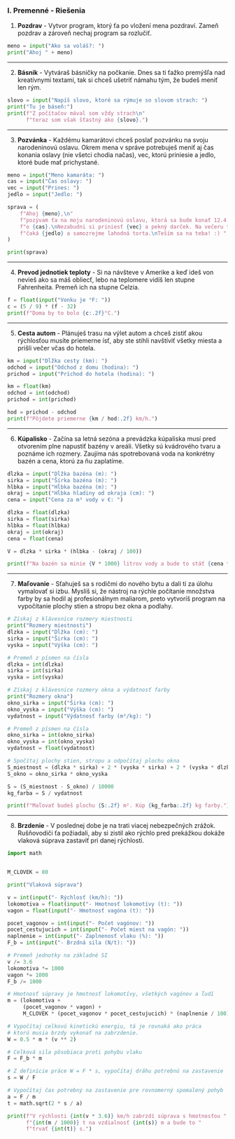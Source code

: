 ### I. Premenné - Riešenia



1. **Pozdrav** - Vytvor program, ktorý ťa po vložení mena pozdraví.  Zameň pozdrav a zároveň nechaj program sa rozlučiť. 

```python
meno = input("Ako sa voláš?: ")
print("Ahoj " + meno)
```

---

2. **Básnik** - Vytváraš básničky na počkanie. Dnes sa ti ťažko premýšľa nad kreatívnymi textami, tak si chceš ušetriť námahu tým, že budeš meniť len rým.


```python
slovo = input("Napíš slovo, ktoré sa rýmuje so slovom strach: ")
print("Tu je báseň:")
print(f"Z počítačov mával som vždy strach\n"
      f"teraz som však šťastný ako {slovo}.")
```

---

3. **Pozvánka** - Každému kamarátovi chceš poslať pozvánku na svoju narodeninovú oslavu. Okrem mena v správe potrebuješ meniť aj čas konania oslavy (nie všetci chodia načas), vec, ktorú priniesie a jedlo, ktoré bude mať prichystané.


```python
meno = input("Meno kamaráta: ")
cas = input("Čas oslavy: ")
vec = input("Prines: ")
jedlo = input("Jedlo: ")

sprava = (
    f"Ahoj {meno},\n"
    f"pozývam ťa na moju narodeninovú oslavu, ktorá sa bude konať 12.4. "
    f"o {cas}.\nNezabudni si priniesť {vec} a pekný darček. Na večeru ťa "
    f"čaká {jedlo} a samozrejme lahodná torta.\nTeším sa na teba! :) "
)

print(sprava)
```

---


4. **Prevod jednotiek teploty** - Si na návšteve v Amerike a keď ideš von nevieš ako sa máš obliecť, lebo na teplomere vidíš len stupne Fahrenheita. Premeň ich na stupne Celzia.


```python
f = float(input("Vonku je °F: "))
c = (5 / 9) * (f - 32)
print(f"Doma by to bolo {c:.2f}°C.")
```

---

5. **Cesta autom** - Plánuješ trasu na výlet autom a chceš zistiť akou rýchlosťou musíte priemerne ísť, aby ste stihli navštíviť všetky miesta a prišli večer včas do hotela.


```python
km = input("Dĺžka cesty (km): ")
odchod = input("Odchod z domu (hodina): ")
prichod = input("Príchod do hotela (hodina): ")

km = float(km)
odchod = int(odchod)
prichod = int(prichod)

hod = prichod - odchod
print(f"Pôjdete priemerne {km / hod:.2f} km/h.")
```

---

6. **Kúpalisko** - Začína sa letná sezóna a prevádzka kúpaliska musí pred otvorením plne napustiť bazény v areáli. Všetky sú kvádrového tvaru a poznáme ich rozmery. Zaujíma nás spotrebovaná voda na konkrétny bazén a cena, ktorú za ňu zaplatíme.


```python
dlzka = input("Dĺžka bazéna (m): ")
sirka = input("Šírka bazéna (m): ")
hlbka = input("Hĺbka bazéna (m): ")
okraj = input("Hĺbka hladiny od okraja (cm): ")
cena = input("Cena za m³ vody v €: ")

dlzka = float(dlzka)
sirka = float(sirka)
hlbka = float(hlbka)
okraj = int(okraj)
cena = float(cena)

V = dlzka * sirka * (hlbka - (okraj / 100))

print(f"Na bazén sa minie {V * 1000} litrov vody a bude to stáť {cena * V} €.")
```

---

7. **Maľovanie** - Sťahuješ sa s rodičmi do nového bytu a dali ti za úlohu vymalovať si izbu. Myslíš si, že nástroj na rýchle počítanie množstva farby by sa hodil aj profesionálnym maliarom, preto vytvoríš program na vypočítanie plochy stien a stropu bez okna a podlahy.


```python
# Získaj z klávesnice rozmery miestnosti
print("Rozmery miestnosti")
dlzka = input("Dĺžka (cm): ")
sirka = input("Širka (cm): ")
vyska = input("Výška (cm): ")

# Premeň z písmen na čísla
dlzka = int(dlzka)
sirka = int(sirka)
vyska = int(vyska)

# Získaj z klávesnice rozmery okna a výdatnosť farby
print("Rozmery okna")
okno_sirka = input("Širka (cm): ")
okno_vyska = input("Výška (cm): ")
vydatnost = input("Výdatnosť farby (m²/kg): ")

# Premeň z písmen na čísla
okno_sirka = int(okno_sirka)
okno_vyska = int(okno_vyska)
vydatnost = float(vydatnost)

# Spočítaj plochy stien, stropu a odpočítaj plochu okna
S_miestnost = (dlzka * sirka) + 2 * (vyska * sirka) + 2 * (vyska * dlzka)
S_okno = okno_sirka * okno_vyska

S = (S_miestnost - S_okno) / 10000
kg_farba = S / vydatnost

print(f"Maľovať budeš plochu {S:.2f} m². Kúp {kg_farba:.2f} kg farby.")
```

---

8. **Brzdenie** - V poslednej dobe je na trati viacej nebezpečných zrážok. Rušňovodiči ťa požiadali, aby si zistil ako rýchlo pred prekážkou dokáže vlaková súprava zastaviť pri danej rýchlosti.


```python
import math


M_CLOVEK = 80

print("Vlaková súprava")

v = int(input("- Rýchlosť (km/h): "))
lokomotiva = float(input("- Hmotnosť lokomotívy (t): "))
vagon = float(input("- Hmotnosť vagóna (t): "))

pocet_vagonov = int(input("- Počet vagónov: "))
pocet_cestujucich = int(input("- Počet miest na vagón: "))
naplnenie = int(input("- Zaplnenosť vlaku (%): "))
F_b = int(input("- Brzdná sila (N/t): "))

# Premeň jednotky na základné SI
v /= 3.6
lokomotiva *= 1000
vagon *= 1000
F_b /= 1000

# Hmotnosť súpravy je hmotnosť lokomotívy, všetkých vagónov a ľudí
m = (lokomotiva +
     (pocet_vagonov * vagon) +
     M_CLOVEK * (pocet_vagonov * pocet_cestujucich) * (naplnenie / 100))

# Vypočítaj celkovú kinetickú energiu, tá je rovnaká ako práca
# ktorú musia brzdy vykonať na zabrzdenie.
W = 0.5 * m * (v ** 2)

# Celková sila pôsobiaca proti pohybu vlaku
F = F_b * m

# Z definície práce W = F * s, vypočítaj dráhu potrebnú na zastavenie
s = W / F

# Vypočítaj čas potrebný na zastavenie pre rovnomerný spomalený pohyb
a = F / m
t = math.sqrt(2 * s / a)

print(f"V rýchlosti {int(v * 3.6)} km/h zabrzdí súprava s hmotnosťou "
      f"{int(m / 1000)} t na vzdialnosť {int(s)} m a bude to "
      f"trvať {int(t)} s.")
```

